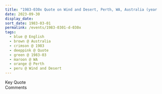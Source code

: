 ```yaml
---
title: "1983-030x Quote on Wind and Desert, Perth, WA, Australia (year not sure)"
date: 2023-09-30
display_date: 
sort_date: 1983-03-01
permalink: /events/1983-0301-d-030x
tags:
  - blue @ English
  - brown @ Australia
  - crimson @ 1983
  - deeppink @ Quote
  - green @ 1983-03
  - maroon @ WA
  - orange @ Perth
  - peru @ Wind and Desert
---
```


<wave-list>
  <list-title color="green" width="75">Key Quote</list-title>
  <list-item color="BlanchedAlmond"  width="200"></list-item>
  <list-item color="Lavender"></list-item>
  <list-item color="BlanchedAlmond"></list-item>
</wave-list>

<br>

<wave-list>
  <list-title color="green" width="75">Comments</list-title>
  <list-item color="BlanchedAlmond"  width="200"></list-item>
  <list-item color="Lavender"></list-item>
  <list-item color="BlanchedAlmond"></list-item>
</wave-list>